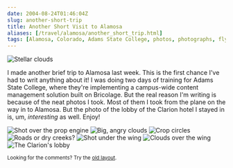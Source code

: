 ```yaml
--- 
date: 2004-08-24T01:46:04Z
slug: another-short-trip
title: Another Short Visit to Alamosa
aliases: [/travel/alamosa/another_short_trip.html]
tags: [Alamosa, Colorado, Adams State College, photos, photographs, flying, pictures, cloud computing, crop circles]
---
```


<img src="/2004/08/another-short-trip/stellar_clouds.jpg" alt="Stellar clouds" class="center" />

<p>I made another brief trip to Alamosa last week. This is the first chance
I've had to writ anything about it! I was doing two days of training for
Adams State College, where they're implementing a campus-wide content
management solution built on Bricolage. But the real reason I'm writing is
because of the neat photos I took. Most of them I took from the plane on
the way in to Alamosa. But the photo of the lobby of the Clarion hotel I stayed
in is, um, <em>interesting</em> as well. Enjoy!</p>

<img src="/2004/08/another-short-trip/over_engine.jpg" alt="Shot over the prop engine" />
<img src="/2004/08/another-short-trip/angry_clouds.jpg" alt="Big, angry clouds" />
<img src="/2004/08/another-short-trip/crop_circles.jpg" alt="Crop circles" />
<img src="/2004/08/another-short-trip/road_wing.jpg" alt="Roads or dry creeks?" />
<img src="/2004/08/another-short-trip/under_wing.jpg" alt="Shot under the wing"/>
<img src="/2004/08/another-short-trip/wing_clouds.jpg" alt="Clouds over the wing" />
<img src="/2004/08/another-short-trip/lobby.jpg" alt="The Clarion's lobby" />


<p class="past"><small>Looking for the comments? Try the <a rel="nofollow" href="//past.justatheory.com/travel/alamosa/another_short_trip.html">old layout</a>.</small></p>


